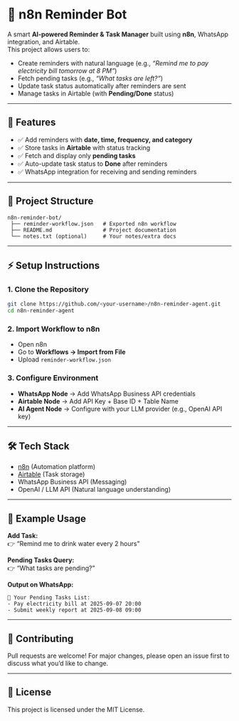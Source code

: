 # 🧠 n8n Reminder Bot  

A smart **AI-powered Reminder & Task Manager** built using **n8n**, WhatsApp integration, and Airtable.  
This project allows users to:  
- Create reminders with natural language (e.g., *“Remind me to pay electricity bill tomorrow at 8 PM”*)  
- Fetch pending tasks (e.g., *“What tasks are left?”*)  
- Update task status automatically after reminders are sent  
- Manage tasks in Airtable (with **Pending/Done** status)  

---

## 🚀 Features
- ✅ Add reminders with **date, time, frequency, and category**  
- ✅ Store tasks in **Airtable** with status tracking  
- ✅ Fetch and display only **pending tasks**  
- ✅ Auto-update task status to **Done** after reminders  
- ✅ WhatsApp integration for receiving and sending reminders  

---

## 📂 Project Structure
```
n8n-reminder-bot/
 ├── reminder-workflow.json   # Exported n8n workflow
 ├── README.md                # Project documentation
 └── notes.txt (optional)     # Your notes/extra docs
```

---

## ⚡ Setup Instructions
### 1. Clone the Repository
```bash
git clone https://github.com/<your-username>/n8n-reminder-agent.git
cd n8n-reminder-agent
```

### 2. Import Workflow to n8n
- Open n8n  
- Go to **Workflows → Import from File**  
- Upload `reminder-workflow.json`  

### 3. Configure Environment
- **WhatsApp Node** → Add WhatsApp Business API credentials  
- **Airtable Node** → Add API Key + Base ID + Table Name  
- **AI Agent Node** → Configure with your LLM provider (e.g., OpenAI API key)  

---

## 🛠 Tech Stack
- [n8n](https://n8n.io/) (Automation platform)  
- [Airtable](https://airtable.com/) (Task storage)  
- WhatsApp Business API (Messaging)  
- OpenAI / LLM API (Natural language understanding)  

---

## 📌 Example Usage
**Add Task:**  
👉 “Remind me to drink water every 2 hours”  

**Pending Tasks Query:**  
👉 “What tasks are pending?”  

**Output on WhatsApp:**  
```
📌 Your Pending Tasks List:
- Pay electricity bill at 2025-09-07 20:00
- Submit weekly report at 2025-09-08 09:00
```

---

## 🤝 Contributing
Pull requests are welcome! For major changes, please open an issue first to discuss what you’d like to change.  

---

## 📄 License
This project is licensed under the MIT License.  
